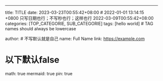 ---
title: TITLE
date: 2023-03-23T00:55:42+08:00 # 2022-01-01 13:14:15 +0800 只写日期也行；不写秒也行；这样也行 2022-03-09T00:55:42+08:00
categories: [TOP_CATEGORIE, SUB_CATEGORIE]
tags: [hello world]     # TAG names should always be lowercase

author: # 不写默认就是自己
  name: Full Name
  link: https://example.com

# 以下默认false
math: true
mermaid: true
pin: true